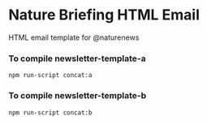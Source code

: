 # Nature Briefing HTML Email

HTML email template for @naturenews

### To compile newsletter-template-a

	npm run-script concat:a

### To compile newsletter-template-b

	npm run-script concat:b
